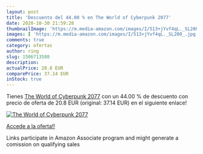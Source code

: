 ```yaml
---
layout: post
title: 'Descuento del 44.00 % en The World of Cyberpunk 2077'
date: 2020-10-30 21:59:28
thumbnailImage: 'https://m.media-amazon.com/images/I/513+jYvf4qL._SL200_.jpg'
images: [ 'https://m.media-amazon.com/images/I/513+jYvf4qL._SL200_.jpg' ]
comments: true
category: ofertas
author: ring
slug: 1506713580
description:
actualPrice: 20.8 EUR
comparePrice: 37.14 EUR
inStock: true
---
```


Tienes [The World of Cyberpunk 2077](https://www.amazon.es/dp/1506713580/?tag=tolees-21) con un 44.00 % de descuento con precio de oferta de 20.8 EUR (original: 37.14 EUR) en el siguiente enlace!

[![The World of Cyberpunk 2077](https://m.media-amazon.com/images/I/513+jYvf4qL._SL200_.jpg)](https://www.amazon.es/dp/1506713580/?tag=tolees-21)

[Accede a la oferta!!](https://www.amazon.es/dp/1506713580/?tag=tolees-21)

Links participate in Amazon Associate program and might generate a comission on qualifying sales



